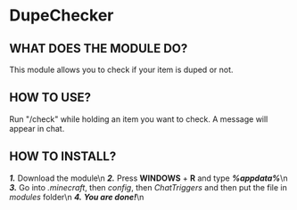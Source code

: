 # DupeChecker
## WHAT DOES THE MODULE DO?
This module allows you to check if your item is duped or not.
## HOW TO USE?
Run "/check" while holding an item you want to check. A message will appear in chat.
## HOW TO INSTALL?
  ***1.*** Download the module\n
  ***2.*** Press **WINDOWS** + **R** and type ***%appdata%***\n
  ***3.*** Go into *.minecraft*, then *config*, then *ChatTriggers* and then put the file in *modules* folder\n
  ***4.*** ***You are done!***\n
